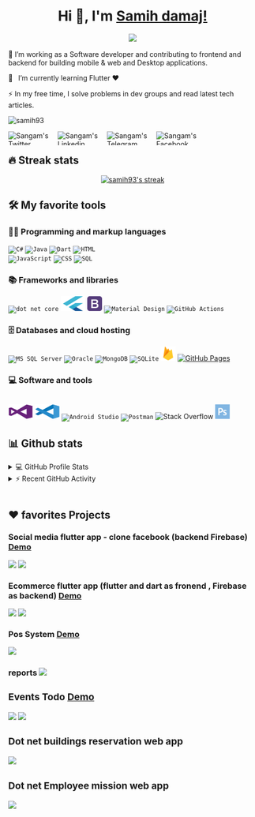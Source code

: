   <h1 align="center"> Hi 👋, I'm <a href="https://www.youtube.com/JohannesMilke?sub_confirmation=1">Samih damaj!</a></h1>

<p align="center">
  <a href="https://github.com/DenverCoder1/readme-typing-svg"><img src="https://readme-typing-svg.herokuapp.com/?lines=Full-stack%20web%20and%20app%20developer;7%2B%20years%20of%20coding%20experience;Always%20learning%20new%20things&font=Fira%20Code&center=true&width=440&height=45&color=0000ff&vCenter=true&size=22"></a>
</p>

🔭 I’m working as a Software developer and contributing to frontend and backend for building mobile & web and Desktop applications.

🌱  I’m currently learning Flutter ❤️ 

⚡ In my free time, I solve problems in dev groups and read latest tech articles.

<p align="left"> <img src="https://komarev.com/ghpvc/?username=codersangam&label=Views&color=green&style=plastic" alt="samih93" /> </p>


<a href="https://twitter.com/damajsam">
  <img align="left" alt="Sangam's Twitter" width="100px" height="28px" src="https://img.shields.io/badge/Twitter-1DA1F2?style=for-the-badge&logo=twitter&logoColor=white" />
</a>
<a href="https://www.linkedin.com/in/samih-damaj-4045ab102">
  <img align="left" alt="Sangam's Linkedin" width="100px" height="28px" src="https://img.shields.io/badge/LinkedIn-0077B5?style=for-the-badge&logo=linkedin&logoColor=white" />
</a>
<a href="https://t.me/samihdamaj">
  <img align="left" alt="Sangam's Telegram" width="100px" height="28px" src="https://img.shields.io/badge/Telegram-1DA1F2?style=for-the-badge&logo=telegram&logoColor=white&color=lightblue" />
</a>

<a href="https://www.facebook.com/profile.php?id=100007614497835">
  <img align="left" alt="Sangam's Facebook" width="100px" height="28px" src="https://img.shields.io/badge/Facebook-1DA1F2?style=for-the-badge&logo=facebook&logoColor=white&color=blue" />
</a>
<br/>

## 🔥 Streak stats

<p align="center">
  <a href="https://github.com/samih93">
    <img title="🔥 Get streak stats for your profile at git.io/streak-stats" alt="samih93's streak" src="https://github-readme-streak-stats.herokuapp.com/?user=samih93&theme=monokai-metallian&hide_border=true"/>
  </a>
</p>


## 🛠️ My favorite tools

### 👨‍💻 Programming and markup languages

<code><img alt="C#" src="https://custom-icon-badges.herokuapp.com/badge/C%23-68217A.svg?logo=cs2&logoColor=white"></code>
<code><img alt="Java" src="https://img.shields.io/badge/Java-007396.svg?logo=java&logoColor=white"></code>
<code><img alt="Dart" src="https://img.shields.io/badge/Dart-15A6C4.svg?logo=dart&logoColor=white"></code>
<code><img alt="HTML" src="https://img.shields.io/badge/HTML-E34F26.svg?logo=html5&logoColor=white">
</code>
<code><img alt="JavaScript" src="https://img.shields.io/badge/JavaScript-F7DF1E.svg?logo=javascript&logoColor=black"></code>
    <code><img alt="CSS" src="https://img.shields.io/badge/CSS-1572B6.svg?logo=css3&logoColor=white"></code>
<code><img alt="SQL" src="https://custom-icon-badges.herokuapp.com/badge/SQL-025E8C.svg?logo=database&logoColor=white">
</code>

### 📚 Frameworks and libraries


<code><img alt="dot net core" title="dot net core"  height="30" src="https://wpguru.co.uk/wp-content/uploads/2020/04/dotnet-logo.png"></code> 
  <code><img src="https://github.com/devicons/devicon/blob/master/icons/flutter/flutter-original.svg" title="Flutter" alt="Flutter" width="50" height="30"/></code>
  <code><img alt="bootstrap" title="bootstrap" height="30" src="https://raw.githubusercontent.com/github/explore/80688e429a7d4ef2fca1e82350fe8e3517d3494d/topics/bootstrap/bootstrap.png"></code> 
    <code><img height="30" alt="Material Design" src="https://img.shields.io/badge/Material%20Design-0081CB.svg?logo=material-design&logoColor=white"></code>
    <code><img alt="GitHub Actions"  height="30"  src="https://img.shields.io/badge/GitHub%20Actions-2671E5.svg?logo=github%20actions&logoColor=white"></code>


### 🗄️ Databases and cloud hosting
<code><img alt="MS SQL Server"  height="30" src="https://th.bing.com/th/id/OIP.sluuRP9RbH3MPqzbFNLEmQHaF_?pid=ImgDet&rs=1"></code> 
<code><img alt="Oracle"  height="30" src="https://th.bing.com/th/id/R.751c89e771ef0a0adac67f5bb43eccc3?rik=oYcAkKAkK4irRg&pid=ImgRaw&r=0"></code>
   <code><img alt="MongoDB" height="30"  src ="https://img.shields.io/badge/MongoDB-4ea94b.svg?logo=mongodb&logoColor=white"></code>
   <code><img alt="SQLite" height="30" src ="https://img.shields.io/badge/SQLite-07405e.svg?logo=sqlite&logoColor=white"></code>
   <code><img alt="firebase" title="firebase"  height="30" src="https://raw.githubusercontent.com/github/explore/80688e429a7d4ef2fca1e82350fe8e3517d3494d/topics/firebase/firebase.png"></code> 
    <a href="#"><img alt="GitHub Pages"  height="30" src="https://img.shields.io/badge/GitHub%20Pages-327FC7.svg?logo=github&logoColor=white"></a>

### 💻 Software and tools

<code> <img src="https://raw.githubusercontent.com/devicons/devicon/1119b9f84c0290e0f0b38982099a2bd027a48bf1/icons/visualstudio/visualstudio-plain.svg" title="visual studio" alt="visual studio" width="50" height="30"/></code>
<code><img src="https://github.com/devicons/devicon/blob/master/icons/vscode/vscode-original.svg" title="vscode" alt="vscode" width="50" height="30"/></code>
   <code><img alt="Android Studio" height="30" src="https://img.shields.io/badge/Android%20Studio-008678.svg?logo=android-studio&logoColor=white"></code>
   <code><img alt="Postman" height="30" src="https://img.shields.io/badge/Postman-FF6C37?logo=postman&logoColor=white"></code>
   <cdoe><img alt="Stack Overflow" height="30" src="https://img.shields.io/badge/-Stack%20Overflow-FE7A16?logo=stack-overflow&logoColor=white"></code>
      <cdoe><img alt="photoshop" height="30" src="https://raw.githubusercontent.com/devicons/devicon/1119b9f84c0290e0f0b38982099a2bd027a48bf1/icons/photoshop/photoshop-plain.svg"></code>





## 📊 Github stats

<details> 
  <summary>💻 GitHub Profile Stats</summary>
  <br/>
    <a href="https://github.com/samih93/"><img alt="samih's Github Stats" src="https://denvercoder1-github-readme-stats.vercel.app/api/?username=samih93&show_icons=true&count_private=true&theme=react&hide_border=true&bg_color=1F222E&title_color=F85D7F&icon_color=F8D866" height="192px"/></a>
  <a href="https://github.com/samih93"><img alt="DenverCoder1's Top Languages" src="https://github-readme-stats.vercel.app/api/top-langs/?username=samih93&langs_count=8&layout=compact&theme=react&hide_border=true&bg_color=1F222E&title_color=F85D7F&icon_color=F8D866&hide=Jupyter%20Notebook" height="192px"/></a>
  <br/>
  <b>Note:</b> Top languages is only a metric of the languages my public code consists of and doesn't reflect experience or skill level.
</details>


<details>
  <summary>⚡ Recent GitHub Activity</summary>
  <br/>
  
<!-- https://github.com/ashutosh00710/github-readme-activity-graph -->
<a href="https://github.com/samih93"><img alt="DenverCoder1's Activity Graph" src="https://denvercoder1-activity-graph.herokuapp.com/graph/?username=samih93&bg_color=1F222E&color=F8D866&line=F85D7F&point=FFFFFF&hide_border=true" /></a>
  </details>

<br/>

##  ♥ favorites Projects

### Social media flutter app - clone facebook (backend Firebase) <a href="https://youtu.be/xWbw0rxFods">Demo</a>
<img src="https://user-images.githubusercontent.com/78031951/170950704-f8fc7208-d35f-45e3-b589-ecf4487140f6.PNG">
<img src="https://user-images.githubusercontent.com/78031951/170953817-28941ffd-3e61-404e-9093-1a7d940d73b1.PNG">

### Ecommerce flutter app (flutter and dart as fronend , Firebase as backend) <a href="https://youtu.be/aTN9V3hu0JM">Demo</a>

<img src="https://user-images.githubusercontent.com/78031951/172792943-7b19e294-28e5-47c0-89da-b09791b74e60.PNG">
<img src="https://user-images.githubusercontent.com/78031951/172797236-0deb36e5-bbd4-4e6e-8cab-d8e10614b831.PNG">


### Pos System  <a href="https://youtu.be/8bOjXXn_E20">Demo</a>

<img src="https://user-images.githubusercontent.com/78031951/174441858-c21db5f1-854c-45ef-b91d-25e0d8c593a7.png">

<h3><b>reports<b></hr>
  
<img src="https://user-images.githubusercontent.com/78031951/174441862-177f4a4a-7294-4e39-b481-3e6e89c6a97f.png">


### Events Todo  <a href="https://youtu.be/46nVCXpPo00">Demo</a>

<img src="https://user-images.githubusercontent.com/78031951/173202162-dd62398f-fbf0-4471-a8a9-516e6126fb72.png">
<img src="https://user-images.githubusercontent.com/78031951/173202163-fffb8b10-8d47-4bf6-95e2-70cb2065dd89.png">


### Dot net buildings reservation web app 

<img src="https://user-images.githubusercontent.com/78031951/150747672-d7fe460c-ff65-4b0a-87ff-5cb51050fa71.jpg">

### Dot net Employee mission web app 

<img src="https://user-images.githubusercontent.com/78031951/150744242-32fc34da-d2c5-4fea-9437-3f648df9ca15.png">

